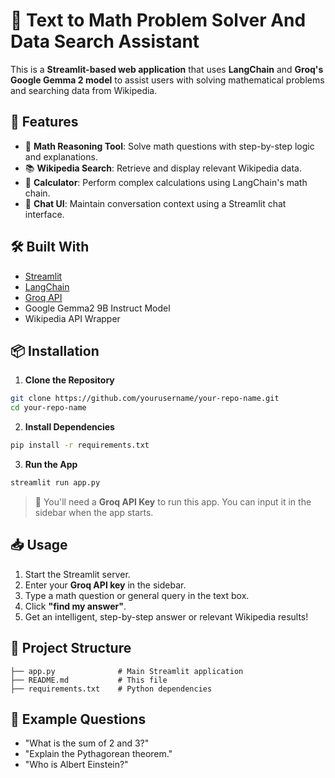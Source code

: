 
# 🦙 Text to Math Problem Solver And Data Search Assistant

This is a **Streamlit-based web application** that uses **LangChain** and **Groq's Google Gemma 2 model** to assist users with solving mathematical problems and searching data from Wikipedia.

## 🚀 Features

- 🧠 **Math Reasoning Tool**: Solve math questions with step-by-step logic and explanations.
- 📚 **Wikipedia Search**: Retrieve and display relevant Wikipedia data.
- 🧮 **Calculator**: Perform complex calculations using LangChain's math chain.
- 💬 **Chat UI**: Maintain conversation context using a Streamlit chat interface.

## 🛠️ Built With

- [Streamlit](https://streamlit.io/)
- [LangChain](https://www.langchain.com/)
- [Groq API](https://console.groq.com/)
- Google Gemma2 9B Instruct Model
- Wikipedia API Wrapper

## 📦 Installation

1. **Clone the Repository**

```bash
git clone https://github.com/yourusername/your-repo-name.git
cd your-repo-name
```

2. **Install Dependencies**

```bash
pip install -r requirements.txt
```

3. **Run the App**

```bash
streamlit run app.py
```

> 🔐 You'll need a **Groq API Key** to run this app. You can input it in the sidebar when the app starts.

## 📥 Usage

1. Start the Streamlit server.
2. Enter your **Groq API key** in the sidebar.
3. Type a math question or general query in the text box.
4. Click **"find my answer"**.
5. Get an intelligent, step-by-step answer or relevant Wikipedia results!

## 📁 Project Structure

```
├── app.py              # Main Streamlit application
├── README.md           # This file
├── requirements.txt    # Python dependencies
```

## 🧠 Example Questions

- "What is the sum of 2 and 3?"
- "Explain the Pythagorean theorem."
- "Who is Albert Einstein?"
